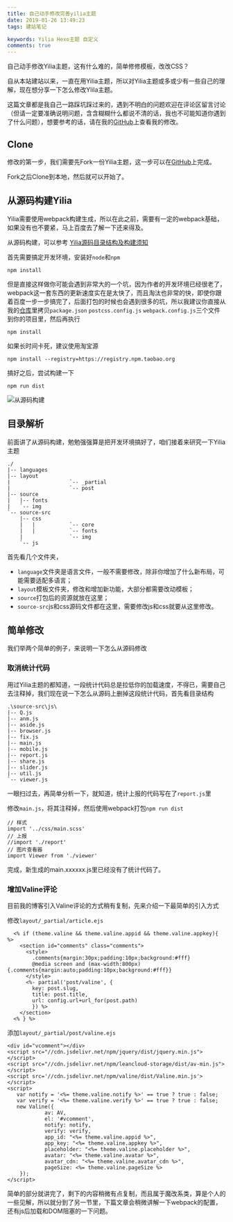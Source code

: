 ```yaml
---
title: 自己动手修改完善yilia主题
date: 2019-01-26 13:49:23
tags: 建站笔记

keywords: Yilia Hexo主题 自定义
comments: true
---
```


自己动手修改Yilia主题，这有什么难的，简单修修模板，改改CSS？

<!-- more -->

自从本站建站以来，一直在用Yilia主题，所以对Yilia主题或多或少有一些自己的理解，现在想分享一下怎么修改Ylila主题。

这篇文章都是我自己一路踩坑踩过来的，遇到不明白的问题欢迎在评论区留言讨论（但请一定要准确说明问题，含含糊糊什么都说不清的话，我也不可能知道你遇到了什么问题），想要参考的话，请在我的[GitHub](https://github.com/MonoLogueChi/hexo-theme-yilia)上查看我的修改。

## Clone

修改的第一步，我们需要先Fork一份Yilia主题，这一步可以在[GitHub](https://github.com)上完成。

Fork之后Clone到本地，然后就可以开始了。

## 从源码构建Yilia

Yilia需要使用webpack构建生成，所以在此之前，需要有一定的webpack基础，如果没有也不要紧，马上百度去了解一下还来得及。

从源码构建，可以参考 [Yilia源码目录结构及构建须知](https://github.com/litten/hexo-theme-yilia/wiki/Yilia%E6%BA%90%E7%A0%81%E7%9B%AE%E5%BD%95%E7%BB%93%E6%9E%84%E5%8F%8A%E6%9E%84%E5%BB%BA%E9%A1%BB%E7%9F%A5)

首先需要搞定开发环境，安装好`node`和`npm`
```
npm install
```

但是直接这样做你可能会遇到非常大的一个坑，因为作者的开发环境已经很老了，webpack这一套东西的更新速度实在是太快了，而且淘汰也非常的快，即使你跟着百度一步一步搞完了，后面打包的时候也会遇到很多的坑，所以我建议你直接从我的[仓库](https://github.com/MonoLogueChi/hexo-theme-yilia/tree/4def8e882d4ae84930021a11dd3ab9dee3cb92c7)里拷贝`package.json` `postcss.config.js` `webpack.config.js`三个文件到你的项目里，然后再执行
```
npm install
```
如果长时间卡死，建议使用淘宝源
```
npm install --registry=https://registry.npm.taobao.org
```
搞好之后，尝试构建一下
```
npm run dist
```
![从源码构建](https://s2.ax1x.com/2019/01/26/knhmUP.png)

## 目录解析

前面讲了从源码构建，勉勉强强算是把开发环境搞好了，咱们接着来研究一下Yilia主题

```
./
|-- languages
|-- layout
|                   `-- _partial
|                   `-- post
|-- source
|   |-- fonts
|   `-- img
`-- source-src
    |-- css
    |   |           `-- core
    |   |           `-- fonts
    |               `-- img
    `-- js
```
首先看几个文件夹，
- `language`文件夹是语言文件，一般不需要修改，除非你增加了什么新布局，可能需要适配多语言；
- `layout`模板文件夹，修改和增加新功能，大部分都需要改动模板；
- `source`打包后的资源就放在这里；
- `source-src`js和css源码文件都在这里，需要修改js和css就要从这里修改。

## 简单修改

我们举两个简单的例子，来说明一下怎么从源码修改

### 取消统计代码

用过Yilia主题的都知道，一段统计代码总是拉低你的加载速度，不得已，需要自己去注释掉，我们现在说一下怎么从源码上删掉这段统计代码，首先看目录结构

```
.\source-src\js\
|-- Q.js
|-- anm.js
|-- aside.js
|-- browser.js
|-- fix.js
|-- main.js
|-- mobile.js
|-- report.js
|-- share.js
|-- slider.js
|-- util.js
`-- viewer.js
```
一眼扫过去，再简单分析一下，就知道，统计上报的代码写在了`report.js`里

修改`main.js`，将其注释掉，然后使用webpack打包`npm run dist`

```
// 样式
import '../css/main.scss'
// 上报
//import './report'
// 图片查看器
import Viewer from './viewer'
```
完成，新生成的main.xxxxxx.js里已经没有了统计代码了。

### 增加Valine评论

目前我的博客引入Valine评论的方式稍有复制，先来介绍一下最简单的引入方式

修改`layout/_partial/article.ejs`
```
  <% if (theme.valine && theme.valine.appid && theme.valine.appkey){ %>
    <section id="comments" class="comments">
      <style>
        .comments{margin:30px;padding:10px;background:#fff}
        @media screen and (max-width:800px){.comments{margin:auto;padding:10px;background:#fff}}
      </style>
      <%- partial('post/valine', {
        key: post.slug,
        title: post.title,
        url: config.url+url_for(post.path)
        }) %>
    </section>
  <% } %>
```
添加`layout/_partial/post/valine.ejs`
```
<div id="vcomment"></div>
<script src="//cdn.jsdelivr.net/npm/jquery/dist/jquery.min.js"></script>
<script src="//cdn.jsdelivr.net/npm/leancloud-storage/dist/av-min.js"></script>
<script src='//cdn.jsdelivr.net/npm/valine/dist/Valine.min.js'></script>
<script>
   var notify = '<%= theme.valine.notify %>' == true ? true : false;
   var verify = '<%= theme.valine.verify %>' == true ? true : false;
   new Valine({
            av: AV,
            el: '#vcomment',
            notify: notify,
            verify: verify,
            app_id: "<%= theme.valine.appid %>",
            app_key: "<%= theme.valine.appkey %>",
            placeholder: "<%= theme.valine.placeholder %>",
            avatar: "<%= theme.valine.avatar %>",
            avatar_cdn: "<%= theme.valine.avatar_cdn %>",
            pageSize: <%= theme.valine.pageSize %>
    });
</script>
```

简单的部分就讲完了，剩下的内容稍微有点复制，而且属于魔改系类，算是个人的一些见解，所以就分到了另一节里，下篇文章会稍微讲解一下webpack的配置，还有js后加载和DOM阻塞的一下问题。